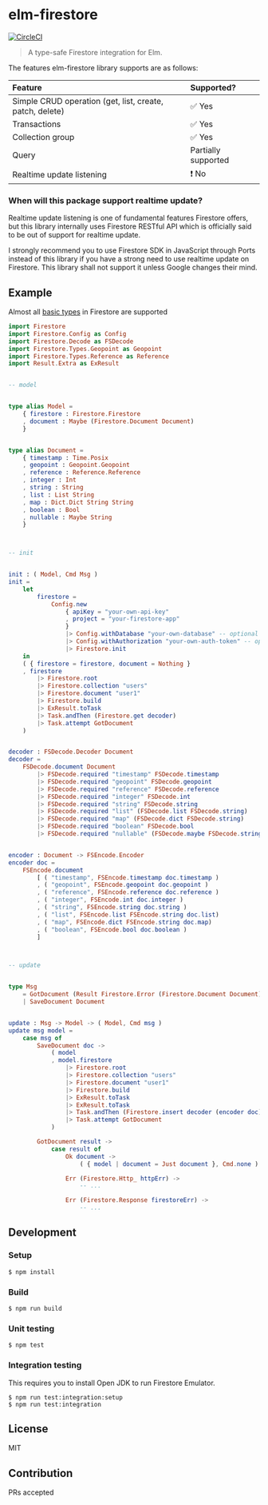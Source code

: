 # elm-firestore

[![CircleCI](https://circleci.com/gh/IzumiSy/elm-firestore.svg?style=svg)](https://circleci.com/gh/IzumiSy/elm-firestore)

> A type-safe Firestore integration for Elm.

The features elm-firestore library supports are as follows:

| Feature                                                  | Supported?                  |
| :------------------------------------------------------- | :-------------------------- |
| Simple CRUD operation (get, list, create, patch, delete) | :white_check_mark: Yes      |
| Transactions                                             | :white_check_mark: Yes      |
| Collection group                                         | :white_check_mark: Yes      |
| Query                                                    | Partially supported         |
| Realtime update listening                                | :heavy_exclamation_mark: No |

### When will this package support realtime update?

Realtime update listening is one of fundamental features Firestore offers, but this library internally uses Firestore RESTful API which is officially said to be out of support for realtime update.

I strongly recommend you to use Firestore SDK in JavaScript through Ports instead of this library if you have a strong need to use realtime update on Firestore. This library shall not support it unless Google changes their mind.

## Example

Almost all [basic types](https://firebase.google.com/docs/firestore/reference/rest/v1beta1/Value) in Firestore are supported

```elm
import Firestore
import Firestore.Config as Config
import Firestore.Decode as FSDecode
import Firestore.Types.Geopoint as Geopoint
import Firestore.Types.Reference as Reference
import Result.Extra as ExResult


-- model


type alias Model =
    { firestore : Firestore.Firestore
    , document : Maybe (Firestore.Document Document)
    }


type alias Document =
    { timestamp : Time.Posix
    , geopoint : Geopoint.Geopoint
    , reference : Reference.Reference
    , integer : Int
    , string : String
    , list : List String
    , map : Dict.Dict String String
    , boolean : Bool
    , nullable : Maybe String
    }



-- init


init : ( Model, Cmd Msg )
init =
    let
        firestore =
            Config.new
                { apiKey = "your-own-api-key"
                , project = "your-firestore-app"
                }
                |> Config.withDatabase "your-own-database" -- optional
                |> Config.withAuthorization "your-own-auth-token" -- optional
                |> Firestore.init
    in
    ( { firestore = firestore, document = Nothing }
    , firestore
        |> Firestore.root
        |> Firestore.collection "users"
        |> Firestore.document "user1"
        |> Firestore.build
        |> ExResult.toTask
        |> Task.andThen (Firestore.get decoder)
        |> Task.attempt GotDocument
    )


decoder : FSDecode.Decoder Document
decoder =
    FSDecode.document Document
        |> FSDecode.required "timestamp" FSDecode.timestamp
        |> FSDecode.required "geopoint" FSDecode.geopoint
        |> FSDecode.required "reference" FSDecode.reference
        |> FSDecode.required "integer" FSDecode.int
        |> FSDecode.required "string" FSDecode.string
        |> FSDecode.required "list" (FSDecode.list FSDecode.string)
        |> FSDecode.required "map" (FSDecode.dict FSDecode.string)
        |> FSDecode.required "boolean" FSDecode.bool
        |> FSDecode.required "nullable" (FSDecode.maybe FSDecode.string)


encoder : Document -> FSEncode.Encoder
encoder doc =
    FSEncode.document
        [ ( "timestamp", FSEncode.timestamp doc.timestamp )
        , ( "geopoint", FSEncode.geopoint doc.geopoint )
        , ( "reference", FSEncode.reference doc.reference )
        , ( "integer", FSEncode.int doc.integer )
        , ( "string", FSEncode.string doc.string )
        , ( "list", FSEncode.list FSEncode.string doc.list)
        , ( "map", FSEncode.dict FSEncode.string doc.map)
        , ( "boolean", FSEncode.bool doc.boolean )
        ]



-- update


type Msg
    = GotDocument (Result Firestore.Error (Firestore.Document Document))
    | SaveDocument Document


update : Msg -> Model -> ( Model, Cmd msg )
update msg model =
    case msg of
        SaveDocument doc ->
            ( model
            , model.firestore
                |> Firestore.root
                |> Firestore.collection "users"
                |> Firestore.document "user1"
                |> Firestore.build
                |> ExResult.toTask
                |> ExResult.toTask
                |> Task.andThen (Firestore.insert decoder (encoder doc))
                |> Task.attempt GotDocument
            )

        GotDocument result ->
            case result of
                Ok document ->
                    ( { model | document = Just document }, Cmd.none )

                Err (Firestore.Http_ httpErr) ->
                    -- ...

                Err (Firestore.Response firestoreErr) ->
                    -- ...
```

## Development

### Setup

```shell
$ npm install
```

### Build

```shell
$ npm run build
```

### Unit testing

```shell
$ npm test
```

### Integration testing
This requires you to install Open JDK to run Firestore Emulator.

```shell
$ npm run test:integration:setup
$ npm run test:integration
```

## License

MIT

## Contribution

PRs accepted
